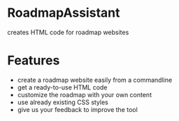 # RoadmapAssistant
creates HTML code for roadmap websites

# Features
- create a roadmap website easily from a commandline
- get a ready-to-use HTML code
- customize the roadmap with your own content
- use already existing CSS styles
- give us your feedback to improve the tool